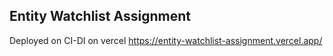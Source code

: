 ## Entity Watchlist Assignment

Deployed on CI-DI on vercel https://entity-watchlist-assignment.vercel.app/
